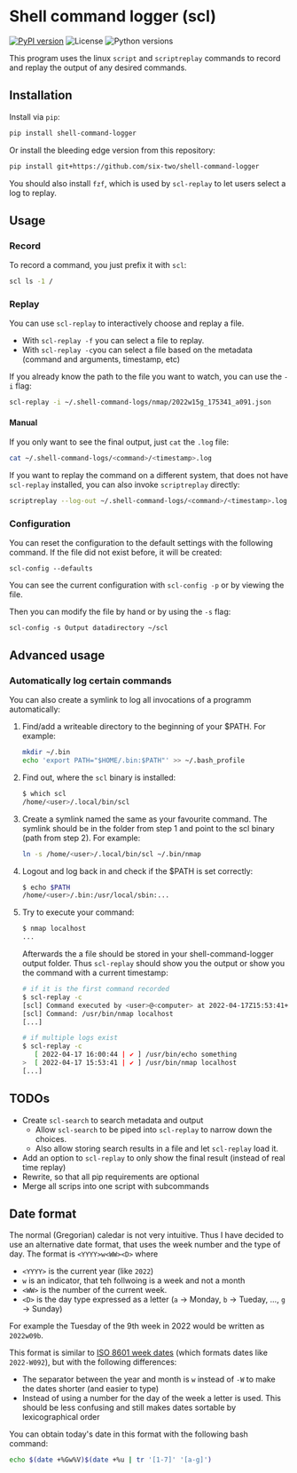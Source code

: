 # Shell command logger (scl)
[![PyPI version](https://img.shields.io/pypi/v/shell_command_logger)](https://pypi.org/project/shell_command_logger/)
![License](https://img.shields.io/pypi/l/shell_command_logger)
![Python versions](https://img.shields.io/pypi/pyversions/shell_command_logger)

This program uses the linux `script` and `scriptreplay` commands to record and replay the output of any desired commands.

## Installation

Install via `pip`:
```bash
pip install shell-command-logger
```

Or install the bleeding edge version from this repository:
```bash
pip install git+https://github.com/six-two/shell-command-logger
```

You should also install `fzf`, which is used by `scl-replay` to let users select a log to replay.

## Usage

### Record

To record a command, you just prefix it with `scl`:

```bash
scl ls -1 /
```


### Replay

You can use `scl-replay` to interactively choose and replay a file.

- With `scl-replay -f` you can select a file to replay.
- With `scl-replay -c`you can select a file based on the metadata (command and arguments, timestamp, etc)


If you already know the path to the file you want to watch, you can use the `-i` flag:

```bash
scl-replay -i ~/.shell-command-logs/nmap/2022w15g_175341_a091.json
```

#### Manual

If you only want to see the final output, just `cat` the `.log` file:

```bash
cat ~/.shell-command-logs/<command>/<timestamp>.log
```

If you want to replay the command on a different system, that does not have `scl-replay` installed, you can also invoke `scriptreplay` directly:

```bash
scriptreplay --log-out ~/.shell-command-logs/<command>/<timestamp>.log --log-timing ~/.shell-command-logs/<command>/<timestamp>.time
```


### Configuration

You can reset the configuration to the default settings with the following command.
If the file did not exist before, it will be created:

```
scl-config --defaults
```

You can see the current configuration with `scl-config -p` or by viewing the file.

Then you can modify the file by hand or by using the `-s` flag:

```
scl-config -s Output datadirectory ~/scl
```

## Advanced usage

### Automatically log certain commands

You can also create a symlink to log all invocations of a programm automatically:

1. Find/add a writeable directory to the beginning of your $PATH. For example:
    ```bash
    mkdir ~/.bin
    echo 'export PATH="$HOME/.bin:$PATH"' >> ~/.bash_profile
    ```
2. Find out, where the `scl` binary is installed:
    ```bash
    $ which scl
    /home/<user>/.local/bin/scl
    ```
3. Create a symlink named the same as your favourite command. The symlink should be in the folder from step 1 and point to the scl binary (path from step 2). For example:
    ```bash
    ln -s /home/<user>/.local/bin/scl ~/.bin/nmap
    ```
4. Logout and log back in and check if the $PATH is set correctly:
    ```bash
    $ echo $PATH
    /home/<user>/.bin:/usr/local/sbin:...
    ```
5. Try to execute your command:
    ```bash
    $ nmap localhost
    ...
    ```
    Afterwards the a file should be stored in your shell-command-logger output folder.
    Thus `scl-replay` should show you the output or show you the command with a current timestamp:
    ```bash
    # if it is the first command recorded
    $ scl-replay -c
    [scl] Command executed by <user>@<computer> at 2022-04-17Z15:53:41+00:00
    [scl] Command: /usr/bin/nmap localhost
    [...]

    # if multiple logs exist
    $ scl-replay -c
       [ 2022-04-17 16:00:44 | ✔ ] /usr/bin/echo something
    >  [ 2022-04-17 15:53:41 | ✔ ] /usr/bin/nmap localhost
    [...]
    ```




## TODOs

- Create `scl-search` to search metadata and output
    - Allow `scl-search` to be piped into `scl-replay` to narrow down the choices.
    - Also allow storing search results in a file and let `scl-replay` load it.
- Add an option to `scl-replay` to only show the final result (instead of real time replay)
- Rewrite, so that all pip requirements are optional
- Merge all scrips into one script with subcommands

## Date format
The normal (Gregorian) caledar is not very intuitive.
Thus I have decided to use an alternative date format, that uses the week number and the type of day.
The format is `<YYYY>w<WW><D>` where

- `<YYYY>` is the current year (like `2022`)
- `w` is an indicator, that teh follwoing is a week and not a month
- `<WW>` is the number of the current week. 
- `<D>` is the day type expressed as a letter (`a` -> Monday, `b` -> Tueday, ..., `g` -> Sunday)

For example the Tuesday of the 9th week in 2022 would be written as `2022w09b`.

This format is similar to [ISO 8601 week dates](https://en.wikipedia.org/wiki/ISO_8601#Week_dates) (which formats dates like `2022-W092`), but with the following differences:

- The separator between the year and month is `w` instead of `-W` to make the dates shorter (and easier to type)
- Instead of using a number for the day of the week a letter is used.
This should be less confusing and still makes dates sortable by lexicographical order

You can obtain today's date in this format with the following bash command:
```bash
echo $(date +%Gw%V)$(date +%u | tr '[1-7]' '[a-g]')
```
